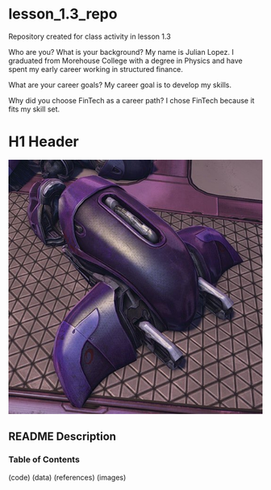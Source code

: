 # lesson_1.3_repo
Repository created for class activity in lesson 1.3

Who are you? What is your background?
My name is Julian Lopez. I graduated from Morehouse College with a degree in Physics and have spent my early career working in structured finance.

What are your career goals?
My career goal is to develop my skills.

Why did you choose FinTech as a career path?
I chose FinTech because it fits my skill set.

# H1 Header

![halo-thing](images/halo_thing.jpg)

## README Description
### Table of Contents
(code)
(data)
(references)
(images)
